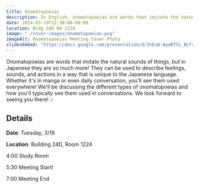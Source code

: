 ```yaml
---
title: Onomatopoeias
description: In English, onomatopoeias are words that imitate the natural sounds of things, but in Japanese they are so much more! Come learn about the unique world of Japanese onomatopoeias!
date: 2024-03-19T12:30:00-08:00
location: Bldg 24D Rm 1224
image: "./cover-images/onomatopoeias.png"
imageAlt: Onomatopoeias Meeting Cover Photo
slidesEmbed: "https://docs.google.com/presentation/d/1hEsW-AywNTSi_BLFv1k796zp9yymYgONODjBUGAX_cw/edit?usp=sharing"
---
```


Onomatopoeias are words that imitate the natural sounds of things, but in Japanese they are so much more! They can be used to describe feelings, sounds, and actions in a way that is unique to the Japanese language. Whether it's in manga or even daily conversation, you'll see them used everywhere! We'll be discussing the different types of onomatopoeias and how you'll typically see them used in conversations. We look forward to seeing you there! 🎶

## Details

**Date**: Tuesday, 3/19

**Location**: Building 24D, Room 1224

4:00 Study Room

5:30 Meeting Start!

7:00 Meeting End
